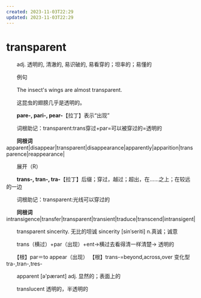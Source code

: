 ```yaml
---
created: 2023-11-03T22:29
updated: 2023-11-03T22:29
---
```

# transparent

　　adj. 透明的, 清澈的, 易识破的, 易看穿的；坦率的；易懂的

　　例句

　　The insect's wings are almost transparent.

　　这昆虫的翅膀几乎是透明的。

　　**pare-, pari-, pear-**【拉丁】表示“出现”

　　词根助记：transparent:trans穿过+par=可以被穿过的=透明的

　　**同根词**apparent\|disappear\|transparent\|disappearance\|apparently\|apparition\|transparence\|reappearance\|

　　展开（R）

　　**trans-, tran-, tra-**【拉丁】后缀；穿过，越过；超出，在……之上；在较远的一边

　　词根助记：transparent:光线可以穿过的

　　**同根词**intransigence\|transfer\|transparent\|transient\|traduce\|transcend\|intransigent\|

　　transparent sincerity. 无比的坦诚 sincerity \[sinˈseriti\] n.真诚；诚意

　　trans（横过）+par（出现）+ent→横过去看得清一样清楚→ 透明的

　　【根】par＝to appear（出现） 【根】trans-=beyond,across,over 变化型 tra-,tran-,tres-

　　apparent \[ə'pærənt\] adj. 显然的；表面上的

　　translucent 透明的，半透明的
